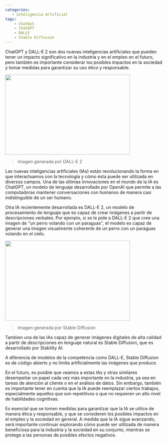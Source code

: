 ```yaml
---
categories: 
   - Inteligencia Artificial
tags:
    - Chatbot 
    - ChatGPT
    - DALLE
    - Stable Diffusion
---
```


ChatGPT y DALL-E 2 son dos nuevas inteligencias artificiales que pueden tener un impacto significativo en la industria y en el empleo en el futuro, pero también es importante considerar los posibles impactos en la sociedad y tomar medidas para garantizar su uso ético y responsable.

<img src="https://upload.wikimedia.org/wikipedia/commons/thumb/6/67/DALL%C2%B7E_2_Selfie_with_an_alien.png/800px-DALL%C2%B7E_2_Selfie_with_an_alien.png" width="400px" height="257px">

> Imagen generada por DALL-E 2

Las nuevas inteligencias artificiales (IAs) están revolucionando la forma en que interactuamos con la tecnología y cómo ésta puede ser utilizada en diversos campos. Una de las últimas innovaciones en el mundo de la IA es ChatGPT, un modelo de lenguaje desarrollado por OpenAI que permite a las computadoras mantener conversaciones con humanos de manera casi indistinguible de un ser humano.

Otra IA recientemente desarrollada es DALL-E 2, un modelo de procesamiento de lenguaje que es capaz de crear imágenes a partir de descripciones verbales. Por ejemplo, si se le pide a DALL-E 2 que cree una imagen de "un perro volando con un paraguas", el modelo es capaz de generar una imagen visualmente coherente de un perro con un paraguas volando en el cielo.

<img src="https://dylanmeca.github.io/assets/img/imagen-generada-por-stable-diffusion.jpg" width="400px" height="257px">

> Imagen generada por Stable Diffusion

Tambien una de las IAs capaz de generar imágenes digitales de alta calidad a partir de descripciones en lenguaje natural es Stable Diffusion, que es desarrollado por Stability AI. 

A diferencia de modelos de la competencia como DALL-E, Stable Diffusion es de código abierto y no limita artificialmente las imágenes que produce.

En el futuro, es posible que veamos a estas IAs y otras similares desempeñar un papel cada vez más importante en la industria, ya sea en tareas de atención al cliente o en el análisis de datos. Sin embargo, también es importante tener en cuenta que la IA puede reemplazar ciertos trabajos, especialmente aquellos que son repetitivos o que no requieren un alto nivel de habilidades cognitivas.

Es esencial que se tomen medidas para garantizar que la IA se utilice de manera ética y responsable, y que se consideren los posibles impactos en el empleo y la sociedad en general. A medida que la IA sigue avanzando, será importante continuar explorando cómo puede ser utilizada de manera beneficiosa para la industria y la sociedad en su conjunto, mientras se protege a las personas de posibles efectos negativos.

